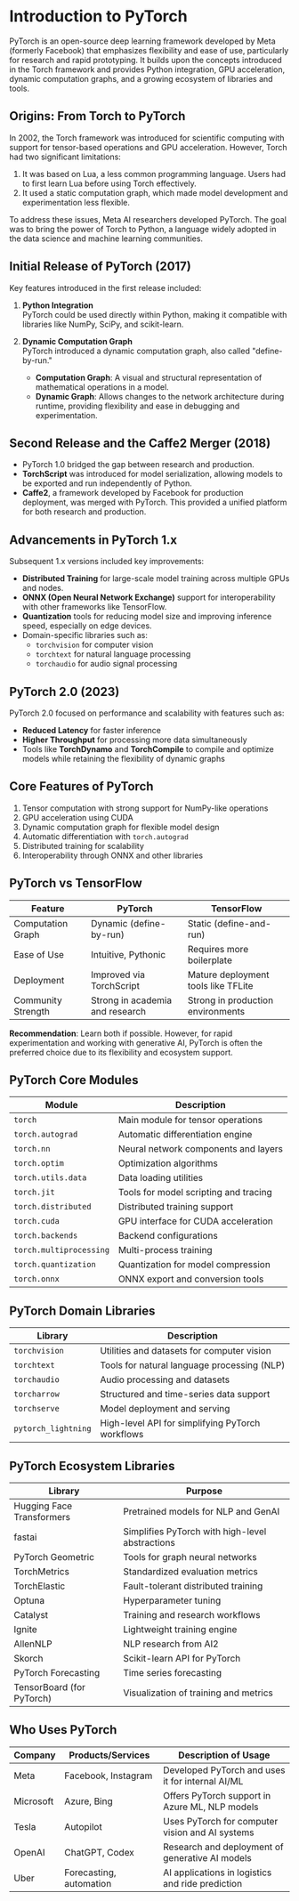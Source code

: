 # Introduction to PyTorch

PyTorch is an open-source deep learning framework developed by Meta (formerly Facebook) that emphasizes flexibility and ease of use, particularly for research and rapid prototyping. It builds upon the concepts introduced in the Torch framework and provides Python integration, GPU acceleration, dynamic computation graphs, and a growing ecosystem of libraries and tools.

## Origins: From Torch to PyTorch

In 2002, the Torch framework was introduced for scientific computing with support for tensor-based operations and GPU acceleration. However, Torch had two significant limitations:

1. It was based on Lua, a less common programming language. Users had to first learn Lua before using Torch effectively.
2. It used a static computation graph, which made model development and experimentation less flexible.

To address these issues, Meta AI researchers developed PyTorch. The goal was to bring the power of Torch to Python, a language widely adopted in the data science and machine learning communities.

## Initial Release of PyTorch (2017)

Key features introduced in the first release included:

1. **Python Integration**  
   PyTorch could be used directly within Python, making it compatible with libraries like NumPy, SciPy, and scikit-learn.

2. **Dynamic Computation Graph**  
   PyTorch introduced a dynamic computation graph, also called "define-by-run."  
   - **Computation Graph**: A visual and structural representation of mathematical operations in a model.  
   - **Dynamic Graph**: Allows changes to the network architecture during runtime, providing flexibility and ease in debugging and experimentation.

## Second Release and the Caffe2 Merger (2018)

- PyTorch 1.0 bridged the gap between research and production.  
- **TorchScript** was introduced for model serialization, allowing models to be exported and run independently of Python.  
- **Caffe2**, a framework developed by Facebook for production deployment, was merged with PyTorch. This provided a unified platform for both research and production.

## Advancements in PyTorch 1.x

Subsequent 1.x versions included key improvements:

- **Distributed Training** for large-scale model training across multiple GPUs and nodes.
- **ONNX (Open Neural Network Exchange)** support for interoperability with other frameworks like TensorFlow.
- **Quantization** tools for reducing model size and improving inference speed, especially on edge devices.
- Domain-specific libraries such as:
  - `torchvision` for computer vision
  - `torchtext` for natural language processing
  - `torchaudio` for audio signal processing

## PyTorch 2.0 (2023)

PyTorch 2.0 focused on performance and scalability with features such as:

- **Reduced Latency** for faster inference
- **Higher Throughput** for processing more data simultaneously
- Tools like **TorchDynamo** and **TorchCompile** to compile and optimize models while retaining the flexibility of dynamic graphs

## Core Features of PyTorch

1. Tensor computation with strong support for NumPy-like operations
2. GPU acceleration using CUDA
3. Dynamic computation graph for flexible model design
4. Automatic differentiation with `torch.autograd`
5. Distributed training for scalability
6. Interoperability through ONNX and other libraries

## PyTorch vs TensorFlow

| Feature              | PyTorch                            | TensorFlow                          |
|----------------------|-------------------------------------|-------------------------------------|
| Computation Graph    | Dynamic (define-by-run)            | Static (define-and-run)             |
| Ease of Use          | Intuitive, Pythonic                | Requires more boilerplate           |
| Deployment           | Improved via TorchScript           | Mature deployment tools like TFLite |
| Community Strength   | Strong in academia and research    | Strong in production environments   |

**Recommendation**: Learn both if possible. However, for rapid experimentation and working with generative AI, PyTorch is often the preferred choice due to its flexibility and ecosystem support.

## PyTorch Core Modules

| Module                 | Description                                    |
|------------------------|------------------------------------------------|
| `torch`                | Main module for tensor operations              |
| `torch.autograd`       | Automatic differentiation engine               |
| `torch.nn`             | Neural network components and layers           |
| `torch.optim`          | Optimization algorithms                        |
| `torch.utils.data`     | Data loading utilities                         |
| `torch.jit`            | Tools for model scripting and tracing          |
| `torch.distributed`    | Distributed training support                   |
| `torch.cuda`           | GPU interface for CUDA acceleration            |
| `torch.backends`       | Backend configurations                         |
| `torch.multiprocessing`| Multi-process training                         |
| `torch.quantization`   | Quantization for model compression             |
| `torch.onnx`           | ONNX export and conversion tools               |

## PyTorch Domain Libraries

| Library              | Description                                     |
|----------------------|-------------------------------------------------|
| `torchvision`        | Utilities and datasets for computer vision      |
| `torchtext`          | Tools for natural language processing (NLP)     |
| `torchaudio`         | Audio processing and datasets                   |
| `torcharrow`         | Structured and time-series data support         |
| `torchserve`         | Model deployment and serving                    |
| `pytorch_lightning`  | High-level API for simplifying PyTorch workflows|

## PyTorch Ecosystem Libraries

| Library                  | Purpose                                          |
|--------------------------|--------------------------------------------------|
| Hugging Face Transformers | Pretrained models for NLP and GenAI             |
| fastai                   | Simplifies PyTorch with high-level abstractions  |
| PyTorch Geometric        | Tools for graph neural networks                  |
| TorchMetrics             | Standardized evaluation metrics                  |
| TorchElastic             | Fault-tolerant distributed training              |
| Optuna                   | Hyperparameter tuning                            |
| Catalyst                 | Training and research workflows                  |
| Ignite                   | Lightweight training engine                      |
| AllenNLP                 | NLP research from AI2                            |
| Skorch                   | Scikit-learn API for PyTorch                     |
| PyTorch Forecasting      | Time series forecasting                         |
| TensorBoard (for PyTorch)| Visualization of training and metrics           |

## Who Uses PyTorch

| Company     | Products/Services      | Description of Usage                                |
|-------------|------------------------|------------------------------------------------------|
| Meta        | Facebook, Instagram    | Developed PyTorch and uses it for internal AI/ML    |
| Microsoft   | Azure, Bing            | Offers PyTorch support in Azure ML, NLP models      |
| Tesla       | Autopilot              | Uses PyTorch for computer vision and AI systems     |
| OpenAI      | ChatGPT, Codex         | Research and deployment of generative AI models     |
| Uber        | Forecasting, automation| AI applications in logistics and ride prediction    |

